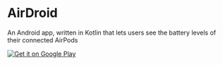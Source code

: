 # AirDroid

An Android app, written in Kotlin that lets users see the battery levels of their connected AirPods

[![Get it on Google Play](https://github.com/steverichey/google-play-badge-svg/blob/master/img/en_get.svg)](https://play.google.com/store/apps/details?id=com.maxtauro.airdroid) <!-- .element height="50%" width="50%" -->
